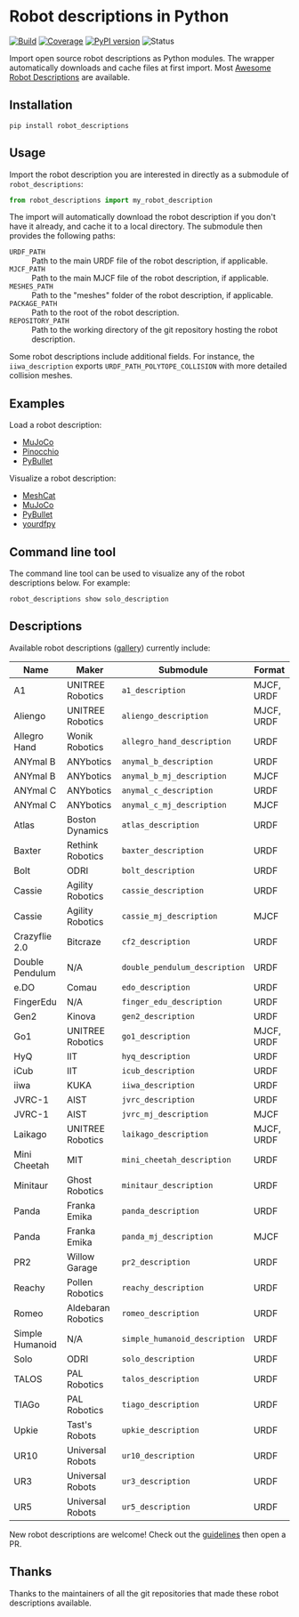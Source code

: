 # Robot descriptions in Python

[![Build](https://img.shields.io/github/workflow/status/stephane-caron/robot_descriptions.py/CI)](https://github.com/stephane-caron/robot_descriptions.py/actions)
[![Coverage](https://coveralls.io/repos/github/stephane-caron/robot_descriptions.py/badge.svg?branch=master)](https://coveralls.io/github/stephane-caron/robot_descriptions.py?branch=master)
[![PyPI version](https://img.shields.io/pypi/v/robot_descriptions)](https://pypi.org/project/robot_descriptions/)
![Status](https://img.shields.io/pypi/status/robot_descriptions)

Import open source robot descriptions as Python modules. The wrapper automatically downloads and cache files at first import. Most [Awesome Robot Descriptions](https://github.com/robot-descriptions/awesome-robot-descriptions) are available.

## Installation

```console
pip install robot_descriptions
```

## Usage

Import the robot description you are interested in directly as a submodule of ``robot_descriptions``:

```python
from robot_descriptions import my_robot_description
```

The import will automatically download the robot description if you don't have it already, and cache it to a local directory. The submodule then provides the following paths:

<dl>
    <dt>
        <code>URDF_PATH</code>
    </dt>
    <dd>
        Path to the main URDF file of the robot description, if applicable.
    </dd>
    <dt>
        <code>MJCF_PATH</code>
    </dt>
    <dd>
        Path to the main MJCF file of the robot description, if applicable.
    </dd>
    <dt>
        <code>MESHES_PATH</code>
    </dt>
    <dd>
        Path to the "meshes" folder of the robot description, if applicable.
    </dd>
    <dt>
        <code>PACKAGE_PATH</code>
    </dt>
    <dd>
        Path to the root of the robot description.
    </dd>
    <dt>
        <code>REPOSITORY_PATH</code>
    </dt>
    <dd>
        Path to the working directory of the git repository hosting the robot description.
    </dd>
</dl>

Some robot descriptions include additional fields. For instance, the ``iiwa_description`` exports ``URDF_PATH_POLYTOPE_COLLISION`` with more detailed collision meshes.

## Examples

Load a robot description:

- [MuJoCo](https://github.com/stephane-caron/robot_descriptions.py/tree/master/examples/load_in_mujoco.py)
- [Pinocchio](https://github.com/stephane-caron/robot_descriptions.py/tree/master/examples/load_in_pinocchio.py)
- [PyBullet](https://github.com/stephane-caron/robot_descriptions.py/tree/master/examples/load_in_pybullet.py)

Visualize a robot description:

- [MeshCat](https://github.com/stephane-caron/robot_descriptions.py/tree/master/examples/show_in_meshcat.py)
- [MuJoCo](https://github.com/stephane-caron/robot_descriptions.py/tree/master/examples/show_in_mujoco.py)
- [PyBullet](https://github.com/stephane-caron/robot_descriptions.py/tree/master/examples/show_in_pybullet.py)
- [yourdfpy](https://github.com/stephane-caron/robot_descriptions.py/tree/master/examples/show_in_yourdfpy.py)

## Command line tool

The command line tool can be used to visualize any of the robot descriptions below. For example:

```console
robot_descriptions show solo_description
```

## Descriptions

Available robot descriptions ([gallery](https://github.com/robot-descriptions/awesome-robot-descriptions#gallery)) currently include:

| Name                  | Maker              | Submodule                     | Format     |
|-----------------------|--------------------| ------------------------------|------------|
| A1                    | UNITREE Robotics   | `a1_description`              | MJCF, URDF |
| Aliengo               | UNITREE Robotics   | `aliengo_description`         | MJCF, URDF |
| Allegro Hand          | Wonik Robotics     | `allegro_hand_description`    | URDF       |
| ANYmal B              | ANYbotics          | `anymal_b_description`        | URDF       |
| ANYmal B              | ANYbotics          | `anymal_b_mj_description`     | MJCF       |
| ANYmal C              | ANYbotics          | `anymal_c_description`        | URDF       |
| ANYmal C              | ANYbotics          | `anymal_c_mj_description`     | MJCF       |
| Atlas                 | Boston Dynamics    | `atlas_description`           | URDF       |
| Baxter                | Rethink Robotics   | `baxter_description`          | URDF       |
| Bolt                  | ODRI               | `bolt_description`            | URDF       |
| Cassie                | Agility Robotics   | `cassie_description`          | URDF       |
| Cassie                | Agility Robotics   | `cassie_mj_description`       | MJCF       |
| Crazyflie 2.0         | Bitcraze           | `cf2_description`             | URDF       |
| Double Pendulum       | N/A                | `double_pendulum_description` | URDF       |
| e.DO                  | Comau              | `edo_description`             | URDF       |
| FingerEdu             | N/A                | `finger_edu_description`      | URDF       |
| Gen2                  | Kinova             | `gen2_description`            | URDF       |
| Go1                   | UNITREE Robotics   | `go1_description`             | MJCF, URDF |
| HyQ                   | IIT                | `hyq_description`             | URDF       |
| iCub                  | IIT                | `icub_description`            | URDF       |
| iiwa                  | KUKA               | `iiwa_description`            | URDF       |
| JVRC-1                | AIST               | `jvrc_description`            | URDF       |
| JVRC-1                | AIST               | `jvrc_mj_description`         | MJCF       |
| Laikago               | UNITREE Robotics   | `laikago_description`         | MJCF, URDF |
| Mini Cheetah          | MIT                | `mini_cheetah_description`    | URDF       |
| Minitaur              | Ghost Robotics     | `minitaur_description`        | URDF       |
| Panda                 | Franka Emika       | `panda_description`           | URDF       |
| Panda                 | Franka Emika       | `panda_mj_description`        | MJCF       |
| PR2                   | Willow Garage      | `pr2_description`             | URDF       |
| Reachy                | Pollen Robotics    | `reachy_description`          | URDF       |
| Romeo                 | Aldebaran Robotics | `romeo_description`           | URDF       |
| Simple Humanoid       | N/A                | `simple_humanoid_description` | URDF       |
| Solo                  | ODRI               | `solo_description`            | URDF       |
| TALOS                 | PAL Robotics       | `talos_description`           | URDF       |
| TIAGo                 | PAL Robotics       | `tiago_description`           | URDF       |
| Upkie                 | Tast's Robots      | `upkie_description`           | URDF       |
| UR10                  | Universal Robots   | `ur10_description`            | URDF       |
| UR3                   | Universal Robots   | `ur3_description`             | URDF       |
| UR5                   | Universal Robots   | `ur5_description`             | URDF       |

New robot descriptions are welcome! Check out the [guidelines](https://github.com/stephane-caron/robot_descriptions.py/tree/master/CONTRIBUTING.md) then open a PR.

## Thanks

Thanks to the maintainers of all the git repositories that made these robot descriptions available.
